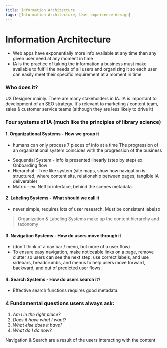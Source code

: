 ```yaml
---
title: Information Architecture
tags: [Information Architecture, User experience design]
---
```


# Information Architecture
* Web apps have exponentially more info available at any time than any given user need at any moment in time
* IA is the practice of taking the information a business must make available to fulfill the needs of all users and organizing it so each user can easily meet their specific requirement at a moment in time

### Who does it?
UX Designer mainly. There are many stakeholders in IA. IA is important to development of an SEO strategy. It's relevant to marketing / content team, sales & customer service teams (although they are less likely to drive it)

### Four systems of IA (much like the principles of library science)

#### 1. Organizational Systems - How we group it
  - humans can only process 7 pieces of info at a time
  The progression of an organizational system coincides with the progression of the business 
  * Sequential System - info is presented linearly (step by step) ex. Onboarding flow
  * Hierarchal - Tree like system (site maps, show how navigation is structured, where content sits, relationship between pages, tangible IA deliverable)
  * Matrix - ex. Netflix interface, behind the scenes metadata. 

#### 2. Labeling Systems - What should we call it
  - never simple, requires lots of user research. Must be consistent labelso

> Organization & Labeling Systems make up the content hierarchy and taxonomy

#### 3. Navigation Systems - How do users move through it
  - (don't think of a nav bar / menu, but more of a user flow)
  - To ensure easy navigation, make noticeable links on a page, remove clutter so users can see the next step, use correct labels, and use sidebars, breadcrumbs, and menus to help users move forward, backward, and out of predicted user flows.

#### 4. Search Systems - How do users search it?
- Effective search functions requires good metadata. 

### 4 Fundamental questions users always ask:
1. *Am I in the right place?*
2. *Does it have what I want?*
3. *What else does it have?*
4. *What do I do now?*

Navigation & Search are a result of the users interacting with the content
